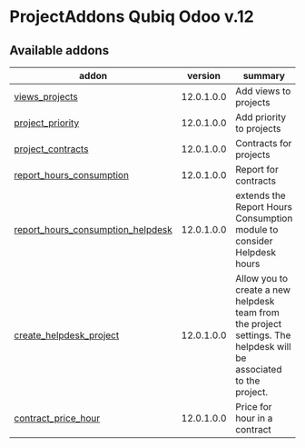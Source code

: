 ProjectAddons Qubiq Odoo v.12
=============================

[//]: # (addons)

Available addons
----------------
addon | version | summary
--- | --- | ---
[views_projects](views_projects/) | 12.0.1.0.0 | Add views to projects
[project_priority](project_priority/) | 12.0.1.0.0 | Add priority to projects
[project_contracts](project_contracts/) | 12.0.1.0.0 | Contracts for projects
[report_hours_consumption](report_hours_consumption/) | 12.0.1.0.0 | Report for contracts
[report_hours_consumption_helpdesk](report_hours_consumption_helpdesk/) | 12.0.1.0.0 | extends the Report Hours Consumption module to consider Helpdesk hours
[create_helpdesk_project](create_helpdesk_project/) | 12.0.1.0.0 | Allow you to create a new helpdesk team from the project settings. The helpdesk will be associated to the project.
[contract_price_hour](contract_price_hour/) | 12.0.1.0.0 | Price for hour in a contract

[//]: # (end addons)

